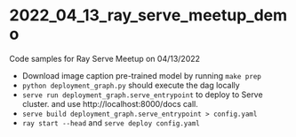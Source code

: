# 2022_04_13_ray_serve_meetup_demo

Code samples for Ray Serve Meetup on 04/13/2022

- Download image caption pre-trained model by running `make prep`
- `python deployment_graph.py` should execute the dag locally
- `serve run deployment_graph.serve_entrypoint` to deploy to Serve cluster. and use http://localhost:8000/docs call.
- `serve build deployment_graph.serve_entrypoint > config.yaml`
- `ray start --head` and `serve deploy config.yaml`
